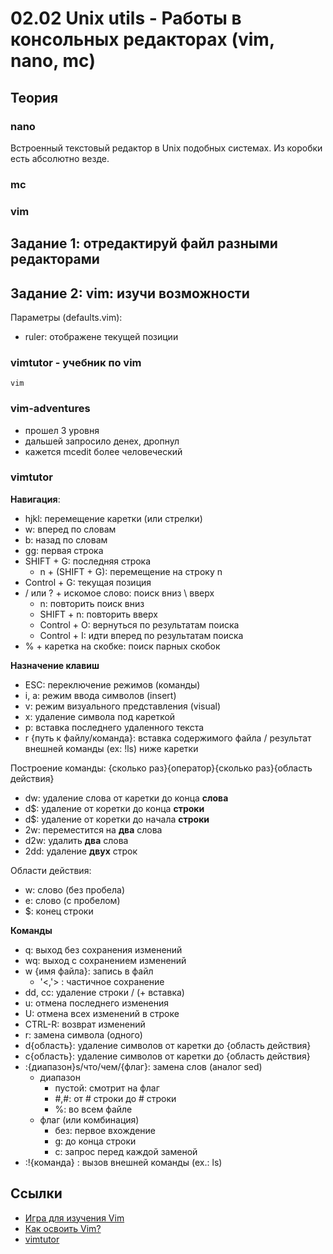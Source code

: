 # 02.02 Unix utils - Работы в консольных редакторах (vim, nano, mc)

## Теория

### nano
Встроенный текстовый редактор в Unix подобных системах. Из коробки есть абсолютно везде.

### mc
### vim

## Задание 1: отредактируй файл разными редакторами

## Задание 2: vim: изучи возможности
Параметры (defaults.vim):
- ruler: отображене текущей позиции 
### vimtutor - учебник по vim
`vim`

### vim-adventures
- прошел 3 уровня
- дальшей запросило денех, дропнул
- кажется mcedit более человеческий

### vimtutor
**Навигация**:
- hjkl: перемещение каретки (или стрелки)
- w: вперед по словам
- b: назад по словам
- gg: первая строка
- SHIFT + G: последняя строка
  - n + (SHIFT + G): перемещение на строку n
- Control + G: текущая позиция
- / или ? + искомое слово: поиск вниз \ вверх
  - n: повторить поиск вниз
  - SHIFT + n: повторить вверх 
  - Control + O: вернуться по результатам поиска
  - Control + I: идти вперед по результатам поиска
- % + каретка на скобке: поиск парных скобок

**Назначение клавиш**
- ESC: переключение режимов (команды)
- i, a: режим ввода символов (insert)
- v: режим визуального представления (visual)
- x: удаление символа под кареткой
- p: вставка последнего удаленного текста
- r {путь к файлу/команда}: вставка содержимого файла / результат внешней команды (ex: !ls) ниже каретки

Построение команды: {сколько раз}{оператор}{сколько раз}{область действия}
- dw: удаление слова от каретки до конца **слова**
- d$: удаление от коретки до конца **строки**
- d$: удаление от коретки до начала **строки**
- 2w: переместится на **два** слова
- d2w: удалить **два** слова
- 2dd: удаление **двух** строк

Области действия:
- w: слово (без пробела)
- e: слово (с пробелом)
- $: конец строки

**Команды**
- q: выход без сохранения изменений
- wq: выход с сохранением изменений
- w {имя файла}: запись в файл
  - '<,'> : частичное сохранение
- dd, cc: удаление строки / (+ вставка)
- u: отмена последнего изменения 
- U: отмена всех изменений в строке
- CTRL-R: возврат изменений
- r: замена символа (одного)
- d{область}: удаление символов от каретки до {область действия}
- c{область}: удаление символов от каретки до {область действия}
- :{диапазон}s/что/чем/{флаг}: замена слов (аналог sed)
  - диапазон
    - пустой: смотрит на флаг
    - #,#: от # строки до # строки
    - %: во всем файле
  - флаг (или комбинация)
    - без: первое вхождение
    - g: до конца строки
    - c: запрос перед каждой заменой
- :!{команда} : вызов внешней команды (ex.: ls)

## Ссылки
- [Игра для изучения Vim](https://habr.com/ru/articles/377721/)
- [Как освоить Vim?](https://habr.com/ru/companies/ruvds/articles/544160/)
- [vimtutor](https://manpages.ubuntu.com/manpages/bionic/ru/man1/vimtutor.1.html)